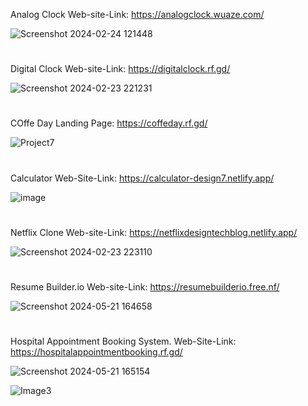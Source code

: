 Analog Clock Web-site-Link: https://analogclock.wuaze.com/


![Screenshot 2024-02-24 121448](https://github.com/Venkatesh771/Web-Development-Projects/assets/126060585/adf00053-787d-4629-ac67-924728963105)

#
Digital Clock Web-site-Link: https://digitalclock.rf.gd/

![Screenshot 2024-02-23 221231](https://github.com/Venkatesh771/Web-Development-Projects/assets/126060585/60dd41ad-5f95-487e-b073-1b600b303740)

#
COffe Day Landing Page: https://coffeday.rf.gd/

![Project7](https://github.com/user-attachments/assets/451eced5-75d8-459d-8021-ff4b51953113)


#
Calculator Web-Site-Link: https://calculator-design7.netlify.app/

![image](https://github.com/Venkatesh771/Web-Development-Projects/assets/126060585/f9974f89-c2ed-46a3-9444-4de96f45ff06)

#
Netflix Clone Web-site-Link: https://netflixdesigntechblog.netlify.app/

![Screenshot 2024-02-23 223110](https://github.com/Venkatesh771/Web-Development-Projects/assets/126060585/7f6c2a2b-bb61-4be5-9deb-28002336fb3e)

#
Resume Builder.io Web-site-Link: https://resumebuilderio.free.nf/

![Screenshot 2024-05-21 164658](https://github.com/Venkatesh771/Web-Development-Projects/assets/126060585/e73f1d01-110d-43e8-b457-75c05bb04391)

#
Hospital Appointment Booking System. Web-Site-Link: https://hospitalappointmentbooking.rf.gd/

![Screenshot 2024-05-21 165154](https://github.com/Venkatesh771/Web-Development-Projects/assets/126060585/71db66c2-21cb-44ee-8276-7b755d398923)

![Image3](https://github.com/Venkatesh771/Web-Development-Projects/assets/126060585/e04c4dc0-0fb7-4cc4-ae6f-d15903c354a9)



